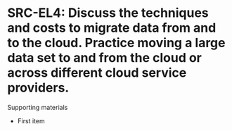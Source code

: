 # SRC-EL4:  	Discuss the techniques and costs to migrate data from and to the cloud. Practice moving a large data set to and from the cloud or across different cloud service providers.	 

Supporting materials

* First item